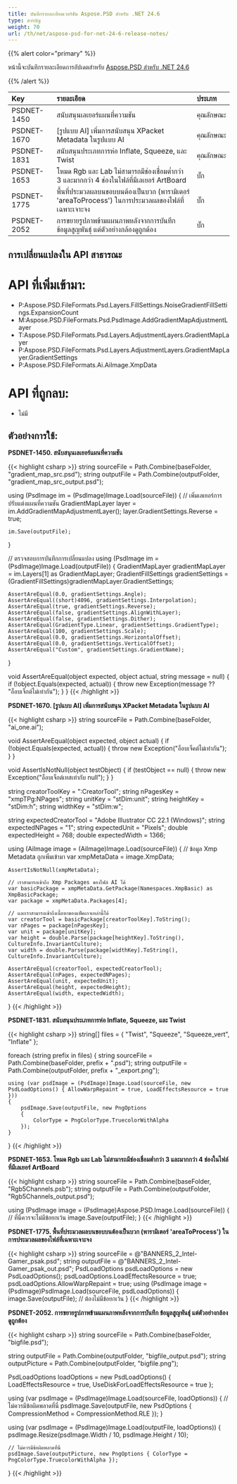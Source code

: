 ```yaml
---
title: บันทึกรายละเอียดเวอร์ชัน Aspose.PSD สำหรับ .NET 24.6
type: สารบัญ
weight: 70
url: /th/net/aspose-psd-for-net-24-6-release-notes/
---
```


{{% alert color="primary" %}}

หน้านี้จะบันทึกรายละเอียดการอัปเดตสำหรับ [Aspose.PSD สำหรับ .NET 24.6](https://www.nuget.org/packages/Aspose.PSD/)

{{% /alert %}}

| **Key**     | **รายละเอียด**                                                                         | **ประเภท** |
|:------------|:-----------------------------------------------------------------------------------------|:-------------|
| PSDNET-1450 | สนับสนุนเลเยอร์แผนที่ความชัน                                                                              | คุณลักษณะ      |
| PSDNET-1670 | [รูปแบบ AI] เพิ่มการสนับสนุน XPacket Metadata ในรูปแบบ AI                                                                               | คุณลักษณะ      |
| PSDNET-1831 | สนับสนุนประเภทการห่อ Inflate, Squeeze, และ Twist                                                                               | คุณลักษณะ      |
| PSDNET-1653 | โหมด Rgb และ Lab ไม่สามารถมีช่องเชื่อมต่ำกว่า 3 และมากกว่า 4 ช่องในไฟล์ที่มีเลเยอร์ ArtBoard                                                                               | บั๊ก      |
| PSDNET-1775 | พื้นที่ประมวลผลบนขอบบนต้องเป็นบวก (พารามิเตอร์ 'areaToProcess') ในการประมวลผลของไฟล์ที่เฉพาะเจาะจง                                                                               | บั๊ก      |
| PSDNET-2052 | การขยายรูปภาพข้ามแผนภาพหลังจากการบันทึก ข้อมูลสูญพันธุ์ แต่ตัวอย่างกล้องดูถูกต้อง                                                                               | บั๊ก      |

## **การเปลี่ยนแปลงใน API สาธารณะ**
# **API ที่เพิ่มเข้ามา:**
- P:Aspose.PSD.FileFormats.Psd.Layers.FillSettings.NoiseGradientFillSettings.ExpansionCount
- M:Aspose.PSD.FileFormats.Psd.PsdImage.AddGradientMapAdjustmentLayer
- T:Aspose.PSD.FileFormats.Psd.Layers.AdjustmentLayers.GradientMapLayer
- P:Aspose.PSD.FileFormats.Psd.Layers.AdjustmentLayers.GradientMapLayer.GradientSettings
- P:Aspose.PSD.FileFormats.Ai.AiImage.XmpData

# **API ที่ถูกลบ:**
- ไม่มี

## **ตัวอย่างการใช้:**

**PSDNET-1450. สนับสนุนเลเยอร์แผนที่ความชัน**

{{< highlight csharp >}}
string sourceFile = Path.Combine(baseFolder, "gradient_map_src.psd");
string outputFile = Path.Combine(outputFolder, "gradient_map_src_output.psd");

using (PsdImage im = (PsdImage)Image.Load(sourceFile))
{
    // เพิ่มเลเยอร์การปรับแต่งแผนที่ความชัน
    GradientMapLayer layer = im.AddGradientMapAdjustmentLayer();
    layer.GradientSettings.Reverse = true;

    im.Save(outputFile);
}

// ตรวจสอบการบันทึกการเปลี่ยนแปลง
using (PsdImage im = (PsdImage)Image.Load(outputFile))
{
    GradientMapLayer gradientMapLayer = im.Layers[1] as GradientMapLayer;
    GradientFillSettings gradientSettings = (GradientFillSettings)gradientMapLayer.GradientSettings;

    AssertAreEqual(0.0, gradientSettings.Angle);
    AssertAreEqual((short)4096, gradientSettings.Interpolation);
    AssertAreEqual(true, gradientSettings.Reverse);
    AssertAreEqual(false, gradientSettings.AlignWithLayer);
    AssertAreEqual(false, gradientSettings.Dither);
    AssertAreEqual(GradientType.Linear, gradientSettings.GradientType);
    AssertAreEqual(100, gradientSettings.Scale);
    AssertAreEqual(0.0, gradientSettings.HorizontalOffset);
    AssertAreEqual(0.0, gradientSettings.VerticalOffset);
    AssertAreEqual("Custom", gradientSettings.GradientName);
}

void AssertAreEqual(object expected, object actual, string message = null)
{
    if (!object.Equals(expected, actual))
    {
        throw new Exception(message ?? "อ็อบเจ็กต์ไม่เท่ากัน");
    }
}
{{< /highlight >}}

**PSDNET-1670. [รูปแบบ AI] เพิ่มการสนับสนุน XPacket Metadata ในรูปแบบ AI**

{{< highlight csharp >}}
string sourceFile = Path.Combine(baseFolder, "ai_one.ai");

void AssertAreEqual(object expected, object actual)
{
    if (!object.Equals(expected, actual))
    {
        throw new Exception("อ็อบเจ็คต์ไม่เท่ากัน");
    }
}

void AssertIsNotNull(object testObject)
{
    if (testObject == null)
    {
        throw new Exception("อ็อบเจ็กต์เทสเท่ากับ null");
    }
}

string creatorToolKey = ":CreatorTool";
string nPagesKey = "xmpTPg:NPages";
string unitKey = "stDim:unit";
string heightKey = "stDim:h";
string widthKey = "stDim:w";

string expectedCreatorTool = "Adobe Illustrator CC 22.1 (Windows)";
string expectedNPages = "1";
string expectedUnit = "Pixels";
double expectedHeight = 768;
double expectedWidth = 1366;

using (AiImage image = (AiImage)Image.Load(sourceFile))
{
    // ข้อมูล Xmp Metadata ถูกเพิ่มเข้ามา
    var xmpMetaData = image.XmpData;

    AssertIsNotNull(xmpMetaData);

    // เราสามารถเข้าถึง Xmp Packages ของไฟล์ AI ได้
    var basicPackage = xmpMetaData.GetPackage(Namespaces.XmpBasic) as XmpBasicPackage;
    var package = xmpMetaData.Packages[4];

    // และเราสามารถเข้าถึงเนื้อหาของแพ็คเกจเหล่านี้ได้
    var creatorTool = basicPackage[creatorToolKey].ToString();
    var nPages = package[nPagesKey];
    var unit = package[unitKey];
    var height = double.Parse(package[heightKey].ToString(), CultureInfo.InvariantCulture);
    var width = double.Parse(package[widthKey].ToString(), CultureInfo.InvariantCulture);

    AssertAreEqual(creatorTool, expectedCreatorTool);
    AssertAreEqual(nPages, expectedNPages);
    AssertAreEqual(unit, expectedUnit);
    AssertAreEqual(height, expectedHeight);
    AssertAreEqual(width, expectedWidth);
}
{{< /highlight >}}

**PSDNET-1831. สนับสนุนประเภทการห่อ Inflate, Squeeze, และ Twist**

{{< highlight csharp >}}
string[] files = { "Twist", "Squeeze", "Squeeze_vert", "Inflate" };

foreach (string prefix in files)
{
    string sourceFile = Path.Combine(baseFolder, prefix + ".psd");
    string outputFile = Path.Combine(outputFolder, prefix + "_export.png");

    using (var psdImage = (PsdImage)Image.Load(sourceFile, new PsdLoadOptions() { AllowWarpRepaint = true, LoadEffectsResource = true }))
    {
        psdImage.Save(outputFile, new PngOptions
        {
            ColorType = PngColorType.TruecolorWithAlpha
        });
    }
}
{{< /highlight >}}

**PSDNET-1653. โหมด Rgb และ Lab ไม่สามารถมีช่องเชื่อมต่ำกว่า 3 และมากกว่า 4 ช่องในไฟล์ที่มีเลเยอร์ ArtBoard**

{{< highlight csharp >}}
string sourceFile = Path.Combine(baseFolder, "Rgb5Channels.psb");
string outputFile = Path.Combine(outputFolder, "Rgb5Channels_output.psd");

using (PsdImage image = (PsdImage)Aspose.PSD.Image.Load(sourceFile))
{
    // ที่นี่ควรจะไม่มีข้อยกเว้น
    image.Save(outputFile);
}
{{< /highlight >}}

**PSDNET-1775. พื้นที่ประมวลผลบนขอบบนต้องเป็นบวก (พารามิเตอร์ 'areaToProcess') ในการประมวลผลของไฟล์ที่เฉพาะเจาะจง**

{{< highlight csharp >}}
string sourceFile = @"BANNERS_2_Intel-Gamer_psak.psd";
string outputFile = @"BANNERS_2_Intel-Gamer_psak_out.psd";
PsdLoadOptions psdLoadOptions = new PsdLoadOptions();
psdLoadOptions.LoadEffectsResource = true;
psdLoadOptions.AllowWarpRepaint = true;
using (PsdImage image = (PsdImage)PsdImage.Load(sourceFile, psdLoadOptions))
{
    image.Save(outputFile);
    // ต้องไม่มีข้อยกเว้น
}
{{< /highlight >}}

**PSDNET-2052. การขยายรูปภาพข้ามแผนภาพหลังจากการบันทึก ข้อมูลสูญพันธุ์ แต่ตัวอย่างกล้องดูถูกต้อง**

{{< highlight csharp >}}
string sourceFile = Path.Combine(baseFolder, "bigfile.psd");

string outputFile = Path.Combine(outputFolder, "bigfile_output.psd");
string outputPicture = Path.Combine(outputFolder, "bigfile.png");

PsdLoadOptions loadOptions = new PsdLoadOptions()
{
    LoadEffectsResource = true,
    UseDiskForLoadEffectsResource = true
};

using (var psdImage = (PsdImage)Image.Load(sourceFile, loadOptions))
{
    // ไม่ควรมีข้อผิดพลาดที่นี่
    psdImage.Save(outputFile, new PsdOptions { CompressionMethod = CompressionMethod.RLE });
}

using (var psdImage = (PsdImage)Image.Load(outputFile, loadOptions))
{
    psdImage.Resize(psdImage.Width / 10, psdImage.Height / 10);

    // ไม่ควรมีข้อผิดพลาดที่นี่
    psdImage.Save(outputPicture, new PngOptions { ColorType = PngColorType.TruecolorWithAlpha });
}
{{< /highlight >}}
